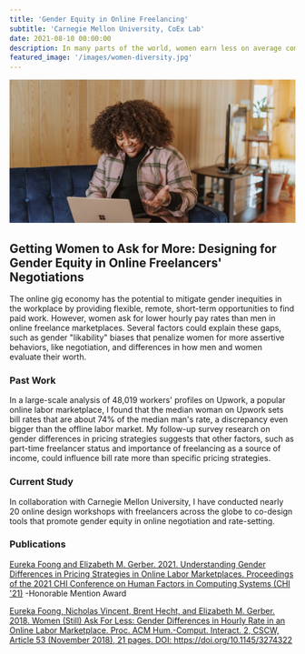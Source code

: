 ```yaml
---
title: 'Gender Equity in Online Freelancing'
subtitle: 'Carnegie Mellon University, CoEx Lab'
date: 2021-08-10 00:00:00
description: In many parts of the world, women earn less on average compared to men. Through surveys and big data analyses, I showed that gender rate gaps continue to exist in online freelancing, despite more flexible work arrangements.
featured_image: '/images/women-diversity.jpg'
---
```


![](/images/freelancing-woman.jpg)

## Getting Women to Ask for More: Designing for Gender Equity in Online Freelancers' Negotiations

The online gig economy has the potential to mitigate gender inequities in the workplace by providing flexible, remote, short-term opportunities to find paid work. However, women ask for lower hourly pay rates than men in online freelance marketplaces. Several factors could explain these gaps, such as gender "likability" biases that penalize women for more assertive behaviors, like negotiation, and differences in how men and women evaluate their worth. 

### Past Work
In a large-scale analysis of 48,019 workers' profiles on Upwork, a popular online labor marketplace, I found that the median woman on Upwork sets bill rates that are about 74% of the median man's rate, a discrepancy even bigger than the offline labor market. My follow-up survey research on gender differences in pricing strategies suggests that other factors, such as part-time freelancer status and importance of freelancing as a source of income, could influence bill rate more than specific pricing strategies.  

### Current Study
In collaboration with Carnegie Mellon University, I have conducted nearly 20 online design workshops with freelancers across the globe to co-design tools that promote gender equity in online negotiation and rate-setting. 

### Publications
<a href="/documents/foong_gerber_chi2021_genderpricing.pdf" class="js-no-ajax">Eureka Foong and Elizabeth M. Gerber. 2021. Understanding Gender Differences in Pricing Strategies in Online Labor Marketplaces. Proceedings of the 2021 CHI Conference on Human Factors in Computing Systems (CHI '21)</a> -Honorable Mention Award

<a href="/documents/gender_differences_pay.pdf" class="js-no-ajax">Eureka Foong, Nicholas Vincent, Brent Hecht, and Elizabeth M. Gerber. 2018. Women (Still) Ask For Less: Gender Differences in Hourly Rate in an Online Labor Marketplace. Proc. ACM Hum.-Comput. Interact. 2, CSCW, Article 53 (November 2018), 21 pages. DOI: https://doi.org/10.1145/3274322</a>